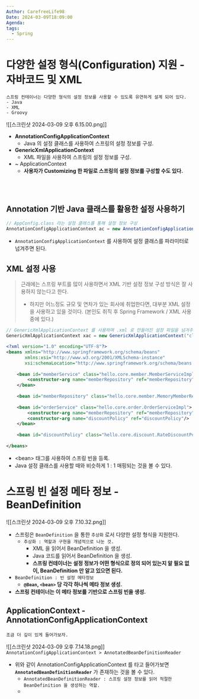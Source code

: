 ```yaml
---
Author: CarefreeLife98
Date: 2024-03-09T18:09:00
Agenda: 
tags:
  - Spring
---
```

# 다양한 설정 형식(Configuration) 지원 - 자바코드 및 XML

```
스프링 컨테이너는 다양한 형식의 설정 정보를 사용할 수 있도록 유연하게 설계 되어 있다.
- Java
- XML
- Groovy
```

![[스크린샷 2024-03-09 오후 6.15.00.png]]
- **AnnotationConfigApplicationContext**
	- Java 의 설정 클래스를 사용하여 스프링의 설정 정보를 구성.
- **GenericXmlApplicationContext**
	- XML 파일을 사용하여 스프링의 설정 정보를 구성.
- ~ ApplicationContext
	- **사용자가 Customizing 한 파일로 스프링의 설정 정보를 구성할 수도 있다.**

<br><br>

## Annotation 기반 Java 클래스를 활용한 설정 사용하기
```java
// AppConfig.class 라는 설정 클래스를 통해 설정 정보 구성
AnnotationConfigApplicationContext ac = new AnnotationConfigApplicationContext(AppConfig.class)
```
- `AnnotationConfigApplicationContext` 를 사용하여 설정 클래스를 파라미터로 넘겨주면 된다.

## XML 설정 사용

> 근래에는 스프링 부트를 많이 사용하면서 XML 기반 설정 정보 구성 방식은 잘 사용하지 않는다고 한다.
> - 하지만 어느정도 규모 및 연차가 있는 회사에 취업한다면, 대부분 XML 설정을 사용하고 있을 것이다. (본인도 취직 후 Spring Framework / XML 사용 중에 있다.)

```java
// GenericXmlApplicationContext 를 사용하며 .xml 로 만들어진 설정 파일을 넘겨주자.
GenericXmlApplicationContext xac = new GenericXmlApplicationContext("classpath:applicationContext.xml"
```

```xml
<?xml version="1.0" encoding="UTF-8"?>  
<beans xmlns="http://www.springframework.org/schema/beans"  
       xmlns:xsi="http://www.w3.org/2001/XMLSchema-instance"  
       xsi:schemaLocation="http://www.springframework.org/schema/beans http://www.springframework.org/schema/beans/spring-beans.xsd">  
  
    <bean id="memberService" class="hello.core.member.MemberServiceImpl">  
        <constructor-arg name="memberRepository" ref="memberRepository"/>  
    </bean>  
  
    <bean id="memberRepository" class="hello.core.member.MemoryMemberRepository"/>  
  
    <bean id="orderService" class="hello.core.order.OrderServiceImpl">  
        <constructor-arg name="memberRepository" ref="memberRepository"/>  
        <constructor-arg name="discountPolicy" ref="discountPolicy"/>  
    </bean>  
  
    <bean id="discountPolicy" class="hello.core.discount.RateDiscountPolicy"/>  
  
</beans>
```

- \<bean> 태그를 사용하여 스프링 빈을 등록.
- Java 설정 클래스를 사용할 때와 비슷하게 1 : 1 매핑되는 것을 볼 수 있다.

# 스프링 빈 설정 메타 정보 - BeanDefinition

![[스크린샷 2024-03-09 오후 7.10.32.png]]
- 스프링은 `BeanDefinition` 을 통한 `추상화` 로서 다양한 설정 형식을 지원한다.
	- `추상화 : 역할과 구현을 개념적으로 나눈 것.`
		- XML 을 읽어서 BeanDefinition 을 생성.
		- Java 코드를 읽어서 BeanDefinition 을 생성.
		- **스프링 컨테이너는 설정 정보가 어떤 형식으로 정의 되어 있는지 알 필요 없이, BeanDefinition 만 알고 있으면 된다.**
- `BeanDefinition : 빈 설정 메타정보`
	- **`@Bean`, `<bean>` 당 각각 하나씩 메타 정보 생성.**
- **스프링 컨테이너는 이 메타 정보를 기반으로 스프링 빈을 생성.**

## ApplicationContext - AnnotationConfigApplicationContext
```
조금 더 깊이 있게 들어가보자.
```

![[스크린샷 2024-03-09 오후 7.14.18.png]]
`AnnotationConfigApplicationContext > AnnotatedBeanDefinitionReader`
- 위와 같이 AnnotationConfigApplicationContext 를 타고 들어가보면 **`AnnotatedBeanDefinitionReader`** 가 존재하는 것을 볼 수 있다.
	- `AnnotatedBeanDefinitionReader : 스프링 설정 정보를 읽어 적절한 BeanDefinition 을 생성하는 역할.`
	- 